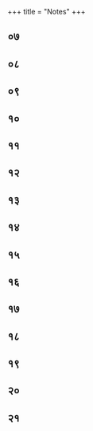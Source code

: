 +++
title = "Notes"
+++


## ०७ 

[^105]:

    According to this system, there are ten 'guardians of the quarters' in accordance with the number of directions. The guardians of each direction are composed of a group of ten, consisting of a superintending deity and nine subordinates. Taken as ten groups of ten guardians, the total number becomes 100 deities; therefore, they are known as the “Hundred Rudras" (Satarudras). 

[^106]:

    This system envisions a limitless number of 'worlds' made from and dominated by each principle. These worlds exist so that souls which have not received the Saiva form of initiation, but have attained a lower form of perfection through a continuous practice of concentration, receive a body and sense organs best suited for experiencing pleasure and pain in a particular world, and may finally attain identity with the Lord. Every world has superintend ing deities who are called the Lords of that world. 

[^107]:

    Located in the intellect principle (buddhi tattva) are eight 'worlds' (bhuvana), each dominated by a class of heavenly beings or deity: pisacas, raksasas, yakśas, gandharvas, Indra, Soma, Prajāpati, and Brahmā. 

[^108]:

    According to the Svacchanda Tantra, the names of the worlds under prakr̥ti are: Akrta, Krta, Vaibhava, Brahma, Vaiṣnava, Kaumara, 'belonging to Uma' (Auma), and 'belonging to Srikant ha.' Kṣemarāja explains that those who have practiced yoga with renunciation attain the 'world' (bhuvana) named Akrta, while those who practiced karmayoga reach the bhuvana named Krta. Similarly, those who practiced nirmanayoga go to the world of [[238]] sbhus. The abode of Brahmā is attainable to those who practice yoga with conviction that puruṣa is one universal soul. The abode of Viṣnu is the final resort for those who strictly practiced yoga according to Vaiṣṇava tradition. Those who practice yoga main taining celibacy (brahmacarya) go to the abode of Kaumara world. The abodes above this, named Auma and Sraikantha, are the abodes of those who practice yoga according to the Saiva doctrine. 

[^109]:

    There are seven groups of eight deities who preside over different principles. The first is called patysttaka, the group of eight Lords beginning with Lakulisa and ending with Amaresa. The second is called Guhyaṣtaka who are the Lords of fire; the first of them is Bhairava. The third group is Atiguhyașttaka, which rules over the principle named wind (vayu). The fourth group of eight is called Pavitrāstaka, with Sthānu, etc., who rule over the principle called ākāśa. The fifth group of eight, beginning with Sthūla and ending with Chagalāṇda, rules over ahamkāra. The sixth group of eight divinities called Yonyaṣtaka rules over the intellect. The seventh group of eight is called Yogaṣtaka which rules over prakr̥ti. 

[^110]:

    The eleven worlds of the Rudras are as follows: Vāma, Bhīma, Ugra, Bhava, Isa, Ekavīra, Pracanda, Gauri, Aja, Ananta, and Ekaśiva. 

[^111]:

    The names of the worlds in impure vidyā, kale, and niyati are Kro dheśa and Canda, Samvarta and Jyoti, Sūra and Pancānta, respec tively. 

[^112]:

    The worlds under kalā and mayā are as follows: Ekavīra, śikhi, Śrīkantha in kalā, while in māyā, Mahātejas, Vāma, Bhava, Udb hava, Ekapinga and īsāna, Bhuvanesa and Anguṣtha. 

[^113]:

    In pure vidyā principle there are five worlds. They are: Hala halarudra, Krodha, Ambika, Aghora, and Yama. 

[^114]:

    Every principle is composed of subtle elements (kalās). They are called nirrtti, pratisthā, vidyā, śāntā, and sāntātītā. The number of worlds in niyrttikalā is sixteen; in pratistha the number is fifty six; in vidyā the number is twenty-eight; in śāntā the number is eighteen. There are no worlds in śāntātītā. Thus, the total number of the worlds in all five kalās is one hundred eighteen. NOTES 239 

## ०८ 

[^115]:

    The generic attribute of all jars is jarness, i.e., that which perme ates all jars. The highest Lord, śiva, is far more extensive than any other generic attribute; therefore, he is the greatest universal by whose light everything shines. 

[^116]:

    According to this system, where some specific characteristics such as, support, solidity, etc., are found, that is to be known as the earth principle. These characteristics of the earth are seen in the regions beginning with the all-consuming dreadful fire (kālāgni) and ending in the world of Virabhadra. 

[^117]:

    The theory of the nature of absolute causal relation states that even at the emergence of creation, the universe is nothing but an expan sion, an 'opening up' (sr̥ṣṭi) of the light of the autonomous Lord. The Lord is also the cause of 'maintenance' (sthiti), i.e., the uni verse remaining steadily present within the Self; and 'withdrawal (saṁhāra), the state of rest in one's own Self. According to this theory, in reality no change has taken place in the Self, which is identical with consciousness. Furthermore, internality and exter nality are not distinct from each other, but two sides of the same reality. The artificial or fictional causal relation is not real, and is accepted only to help explain the state existing in māyā. The power of causal relation is limited and governed by the Lord's restrictive power (niyati). 

[^118]:

    For the creation of a particular object, some elements are present in the beginning and others follow it in a regular order. This order of sequence, in the form of priority and posteriority, remains invariably present; for example, the clay used in making a jar is always present before the jar itself comes into existence. 

[^119]:

    Every effect has in its background the sentient cause as its agent. If the conscious agent is absent, the aggregation of all the causes, either individually or collectively, cannot produce the intended object. For example, even if the stick for moving the potter's wheel, clay, and other necessary materials for making a jar are present, the jar cannot be produced if the potter himself is absent. There fore, it is concluded that a conscious agent is required for produc240 NOTES ing an effect. However, all of the above-mentioned instruments, along with the sentient agent, are considered as the cause of any action which in reality terminates in consciousness. 

[^120]:

    It is generally accepted that the causal relation depends on or is controlled by the restrictive power of the Lord. Therefore, it is relative, but the absolute causal relation depends on none. Con sciousness shines in the form of the universe. For instance, all the principles (tattvas) from earth to śiva are dependent on the one prior to it. The earth is supported by the water, the water helps the earth for its solidity. Furthermore, all the elements are unable to come into being without the existence of subtle elements. In the same way, these subtle elements cannot come into existence with out the blossoming action of the sense organs. That again is impos sible without determination regarding different sense organs. This also is not possible without the existence of the primary matter inseparably and equally linked with all, which is known as mūlapraksti. This primary matter, being an enjoyable object, is unable to exist without the subject that enjoys it. The subject that experiences it is the sharer of the experience of different objects of experience. It is for that reason that it is considered limited. Thus, the limitation that is seen in a conscious subject (puruṣa) is only imposed and not real. This imposed limitation is due to kāla, kalā, niyati, rāga, and vidyā, which cannot be activated without con sciousness (samvit). However, consciousness, being partless, can not manifest without the existence of the delusive power called māyā. Freedom, the cause of limitation, has comparative distinc tions of manifestation. These features are shining in the beginning as slightly unlimited, then unlimited, then slightly blossoming and finally are fully bloomed. However, these states of the manifesta tions by the power of freedom could not be possible without that which is perfectly luminous by nature, which in this system is called Bhairava. 

[^121]:

    This remark explains the existence of differentiation or multiplicity in spite of the presence of the Absolute everywhere. 

[^122]:

    Mount Meru cannot be supposed to be the cause of the jar, because NOTES 241 it exists in a distant place. The question implied here is, how could the universe be created by a Lord who remains distant? 

[^123]:

    This is to say that the effects can be produced in a variety of ways. 

[^124]:

    śiva is, in essence, consciousness. He is perfectly full and free from desire. In the state of māyā, the limited soul feels a longing for an object in order to fulfill his desires. The desire arises in the limited soul because of some want in him. The Lord, on the other hand, does not lack anything. Therefore, there is no question of any desire in him. However, on account of his freedom, a sort of intention toward tasting of his delight continuously goes on. The pentad-named śiva, śakti, sadāśiva, īśvara, and śuddhavidyā, who abide in the pure path (adhva), shine with comparative intensity from the relish of the taste of delight on account of his autonomy. It is because of the comparative intensity of this relish that con sciousness manifests itself as "I" (aham). This is known as the state of śakti. In other words, consciousness which is absolute (anuttara) now sees (as if), on the mirror of consciousness, its own reflection and cognizes it to be its own, then the cognition that fol lows is “I am This” (aham idam). In this instance, the substratum where it shines is “I” and “This" shines as an indistinct outline of the picture. In the cognition, "I am This," "I” is the principal and "This" has the subordinate position. The principle known as sadāśiva abides where the host of the subjects called mantreśvara cognizes the universal light of consciousness as “I am This.” But on the level of the knowing subjects called mantreśvara, this cog nition assumes the form of “This is I," where "This” is vividly prominent and “I” is subordinate. This principle is called isvara, where “This” as the knowable shines with “I," invariably one with it. In śuddhavidyā, on the other hand, there is no distinction between principality and subordinacy. There both “I” and “This" shine in a balanced way. 

[^125]:

    In this triadic system, subjects are of seven kinds. They are known as sakala, pralayākala, vijñānākala, mantra, mantreśvara, mantramaheśvara, and śiva. Impurities are of three kinds. They are ānava, māyīya, and kārma. The āṇavamala is of two kinds. [[242]] First, it lacks right knowledge regarding the Self, which is of the nature of consciousness. The second is the wrong notion of con ceiving non-self, that is, the body, the sense organs, prāṇa, etc., as the Self. The impurity born of māyā (māyīya) causes the notion of difference. The impurity born of deeds (karma) appears to the soul to be of the nature of virtue and vice. Impurities are considered to be the bond by which souls remain bound to worldly existence. The knowing subjects who have all of the above three defilements (mala) are called sakala. The souls known as pralayākala have two such impurities, i.e., āṇava and karma. The vijñānākala souls have only one mala. They are of two kinds: (a) free vijñānākala souls, in which all·impurities have ended, and (b) vijñānākala souls, in: which some trace of impurity still persists. From among the first group, eight vidyeśvaras are selected, and from the second group seven million mantras serve the Lord to help the worldly people. 

[^126]:

    śiva is always perfectly full of His five powers. However, he mani fests different principles in which a particular energy shines pre dominantly while other energies remain subordinate. On account of this factor different principles, even in this pure path, and dis tinct features like śiva, Sadāśiva, etc., become manifest. 

[^127]:

    According to this system, defilement (mala) is not a distinct sub stance as accepted by dualist Saiva thinkers. 

[^128]:

    It is comparable to a seed, which does not take root and blossom externally and is going to be destroyed. 

[^129]:

    The characteristic of kalā is limited doership. 

[^130]:

    In some doctrines kāla evolves after niyati, but in the present text niyati is mentioned after kāla. The reason for this is that the causal relation cannot stand without time, for the regular order of the cause preceding the effect cannot take place without time. Priority and posteriority can exist only when time comes into being. 

[^131]:

    Kalā is the agent which creates the knowable object and the effect as separate from itself. 

[^132]:

    Sukha is the state of agitation which is pleasant, rajas is the state of agitation which is painful, while tamas is the state of agitation which lacks awareness. NOTES 243 

[^133]:

    Above intellect (buddhi) and below the primordial matter (prakr̥ti), a guna principle (tattva) is supposed to exist. It is only an aspect of praksti, the balanced state of three guṇas. Therefore, the balanced state of guṇas is called prakr̥ti and its agitated aspect is known as guṇa tattva. However, guṇa is not counted as a distinct principle from praksti. The impelling force that agitates or breaks the bal ance of prakr̥ti is the superintending deity of the tattva. The agita tion in praksti occurs in relation to those who desire enjoyment, but in those in whom these desires of enjoyment have disappeared, this agitation does not create any effect. According to the Trika system, agitation in praksti is caused by the.Lord Srikanthaṇātha. 

[^134]:

    According to Sāṁkhya philosophy, prakrtį is insentient, while purusa is sentient but non-active either in bondage or in liberation. Therefore, some external agent of agitation is required. According to Saiva philosophy, agitation is created by the intervention of īśvara. 

[^135]:

    As, for example, when one perceives an object, the cognition “I see a tree" arises. In this instance, “I” is a subject and a tree is an object. The relationship between the two, the experiencing subject and object is the result of ahamkāra. For seeing a tree, eyes are sufficient, but the sight of the tree is experienced by the instru ment "I" ahamkāra. 

[^136]:

    When, by spiritual practice, the mind becomes subtle, it does not require any external instrument for perception. At that point, it can see through the sense of touch and experience touch through the sense of hearing, etc. 

[^137]:

    This is a reference to the Vaiseșika school of thought, according to which sense organs are born of matter. 

## ०९ 

[^138]:

    Here thirty-six principles (tattvas) are understood in terms of seven kinds of knowing subjects (pramātā) residing on the seven spheres along thirty-six principles. 

[^139]:

    The plural ending attached to the names of these seven knowing subjects indicates the existence of a great number of knowing sub jects belonging to each of these groups. [[244]] 

[^140]:

    In the lowest sphere, from earth to praksti, reside the sakala know ing subjects. The sakala knowing subjects are capable of perceiv ing only the principles from earth to praksti. The higher knowing subjects, who possess more extensive subjectivity and therefore possess qualitatively different energies (śaktis), are capable of per ceiving the higher principles. 

[^141]:

    In TĀ 10:3-5, Abhinavagupta explains: The principles from earth to praksti are divided into fifteen on the basis of the (seven) possessors of power (śaktimān), their powers (śaktis), along with their 'unique nature' or thing in itself', (svarūpa). There are thir-: teen divisions from puruṣa to kalā; eleven divisions [exist] when the pralayakala [group of knowing sub jects) becomes the thing in itself, it is similar with māyā; [there are] nine divisions when the thing in itself becomes vijnanakala; seven divisions [manifest] when the man tra [knowing subjects) becomes the unique nature; a threefold division [arises) when the mantramahesvaras become the unique nature. Śiva, whose nature is con sciousness, which is dance of uninterrupted light, has no division. 

[^142]:

    The expression prameyatayogya means: 'that which is worthy to be conceived as an object itself,' that is, as insentient; it is neither energy nor the possessor of energy. 

[^143]:

    According to this system, the universe is of a threefold nature, non-transcendent (apara), transcendent-non-transcendent (parā para), and transcendent (para). In other words, reality is primarily conceived as possessing an objective side (nara), energy (śakti), and a possessor of the energy (śaktimān). However, Abhi navagupta points out that the thing in itself' (svarūpa) is the sphere of objectivity, the śākta is the sphere of perception, and the possessor of power is the perceiver or knowing subject. Therefore, all seven knowing subjects are śiva, who possesses different ener gies, that is, different powers in the different spheres in which they operate. The thing in itself is common to all of them, which pro vides a degree of objectivity. NOTES 245 

[^144]:

    Limited knowledge (vidyā) and limited agency (kalā) are consid ered to be the energies of the sakala souls, who are defiled by all three impurities (malas). Although sakala souls are bound and limited by impurities, they possess the powers of knowledge and action. 

[^145]:

    The word asphuṭa means indistinct or dormant. In pralayākala souls, vidyā and kalā are still present; however, they remain dor mant because they rest in deep sleep (suṣupti). 

[^146]:

    The sevenfold differentiation of the śaktis is used for the purpose of elaboration and instruction. In reality, there is only one śakti ... belonging to the Lord; that is, His svātantryaśakti, which is .inseparably united with Him. This autonomy manifests itself as many śaktis, but at the same time keeps all of them within and shines as one. 

[^147]:

    Distinctions among the instruments do not create distinction in the subject. The supreme subject, by means of its power of freedom, creates divisions in its own Self by causing some to shine as an object, and others as an instrument. 

[^148]:

    Here begins a long and complex argument in which Abhinavagupta attempts to refute 'doctrine of perceptibility' advocated by the Mīmāṁsā school. According to the Mīmāṁsā theory, in order to be perceived, every object must possess a quality of perceptibility; any object devoid of this quality cannot be perceived. Abhi navagupta disagrees and attempts to prove that perceptibility is not the quality of an object, but a power possessed by the perceiver. All entities already exist within consciousness, and when a given entity appears within the organs of perception of a perceiver, then it becomes an object of perception. Everything is illuminated by consciousness, including defilement (mala), as well as non-exis tence, because for a thing to be non-existent, it must be included in consciousness. Therefore, objective existence depends on con sciousness, and is not perceptible independently from it. For Abhi navagupta, it is important to establish this position, because he needs to argue that the knowing subject must develop a higher level of subjectivity to be able to perceive the larger and subtler spheres of reality. [[246]] 

[^149]:

    The one who is self-luminous does not need anyone to perceive this shining, because it is the very nature of the divine to shine. There fore, He does not assume the nature of objectivity, and because of that the quality of being perceptible, which is distinct from its own Self, does not appear in Him. 

[^150]:

    The point here is that this feeling of jealousy does not abide in the beautiful woman, but in the person himself. 

[^151]:

    The act of watching this dance becomes complete when a person attains the state of aesthetic pleasure by becoming one with the unified light of awareness manifested through the watching audi ence; thus, vidya and kala awaken subjectivity in sakala souls where objectivity is predominant. . 

[^152]:

    The point here is that when objectivity in the principles from puruṣa to kalā are conceived and the portions of the veils (kañcukas) come into perception in the form of objects, then the subjectivity of puruṣa is lost. 

[^153]:

    The distinctions have been ascertained, but the number of objects which possess multiple natures cannot be stated. Therefore, the author, taking a clay jar as an example, presents its varied nature. Its quality of being a knowable object is nothing but its identity with the knowing subject. Therefore, when the jar is known by all knowing subjects as a jar, then it comes under the sakala group. When, on the other hand, it is only perceived by śiva, it is none other than śiva Himself. 

[^154]:

    The seeker who apprehends the earth principle as Brahman, but who dies before becoming fully established in śiva, attains the state of vijñānākala. 

[^155]:

    Those who practice the yoga of conceiving the earth principle as Brahman, by the end of the day of Brahmā (kalpa), or at the time of death, attain the state of pralayakevala. 

[^156]:

    When the group of seven knowing subjects, from sakala to śiva, is agitated (prakṣobha), they become intent on functioning in their respective fields. This agitation is known as a 'pulsation' or a 'change.' This brings about the appearance of the seven śaktis; there fore, the number of possessors of the śaktis (śaktimān) is also seven. NOTES 247 

[^157]:

    The purity of pure knowable (śuddhaprameya) is a result of it not being touched by the knowing subject. This is the case with the earth principle as well as the thing in itself (svarūpas) of all the other principles as well. 

[^158]:

    When a person well-established in prāṇa perceives an external object, his breath goes outside to a span of sixteen digits (angulas). When the final measure comes in contact with an object, the breath becomes identified with it. This is explained by the term tanmayi. 

[^159]:

    Those who are endowed with discerning capability are able to con ceive fifteenfold nature to the end of pradhana. 

[^160]:

    With the lessening of-the-number of thought constructs, the span of a tuti also lessens. The lessening of the thought of this-ness (idantā) diminishes gradually, and it finally results in the form of absorption into śiva constituting two digits (angulas). 

[^161]:

    The word sāvadhānatā here means 'steadiness of consciousness of that is not to be diverted from here to there, or from this to that.' It means that the yogin remains attentive towards that one from which the knower of the object (grāhaka) arises, and from where the object gets its rise. It always remains steady in self-luminous consciousness alone. 

[^162]:

    According to early Saiva thinkers, such as Kallata, the meaning of the word pāta is goddess Kālī, Mātssadbhāva, Bhairava, Pratibhā. However, the author himself is reluctant to go into depth explain ing the mystical meaning of this word. 

[^163]:

    When a yogin practices meditation in the tuṭi related either to mantramaheśvara, mantreśvara, or mantra, he is able to attain the siddhis corresponding to these states. 

[^164]:

    The dream state is considered to be an instrument, or rather, a door, by the help of which one is able to arrive at the right form of knowledge. 

[^165]:

    The supreme consciousness externally assumes threefold nature. These are the object of knowledge (rūpam), the instrumentality indicated in the sentence above by the expression "by, means of sight," while the word aham indicates the subject of experience. [[248]] Therefore, the subject knows the object by means of the instru ment, i.e., sight. However, the supreme subject (parā) permeates and remains above these three. 

## १० 

[^166]:

    According to this system, there exists a subtle energy which func tions to hold all the principles (tattvas) in their respective places For example, the principle earth is held by the subtle energy called dhārikā. As the function of this energy is to contain or stop the earth, it is also called nivstti. Similarly, the subtle energies called pratiṣthā, vidyā, and śānta are active in other principles or in groups of them. .: 

[^167]:

    Anda sphere, or egg, is that which serves as the wall separating one sphere from the other. They are also called coverings or veils (āvaraṇa) which do not allow one sphere to penetrate another. 

[^168]:

    This is to say that the qualities, such as smell, taste, touch, etc., belonging to earth and other tattvas exist also in the śakti tattva; however, their existence is not in the gross form but in the subtle. This is the reason why śiva is ritually worshipped in the phallic form made of five different elements. 

[^169]:

    The principle called śiva is free from any sorts of mutations, limi tations, or thought constructs. 

[^170]:

    This is to say that transcendence cannot be an object of meditation. If an object of meditation were to exist in it, it would not be tran scendent. Therefore, the kala that functions in the lower level, just below the highest, is known as śāntā. However, śiva is beyond śāntā; therefore, no name is suitable to describe the Immutable One. 

[^171]:

    Anything that shines as knowable remains existing for some time, but when the quality of being an object of knowledge disappears from the heart of the yogin, that which remains is known as thirty six principles. Even if, for the purpose of teaching, in that state, the divine is conceived as the thirty-seventh principle, then upon the disappearance of even this objectivity from it, the divine is conceived as the thirty-eighth principle. LV NOTES 249 

[^172]:

    When the whole scheme of thirty-six tattvas is grouped into nine divisions, then their names are praksti, puruṣa, niyati, kāla, māyā, vidyā, īśvara, sadāśiva, and śiva. 

[^173]:

    The worlds are perceived as objects of knowledge shining in three different forms of knowable objects. They are: kalā, tattva, and bhuvana. In the same way, when they rest in the subject, they are also threefold, i.e., varṇa, mantra, and pada. 

## ११ 

[^174]:

    Abhinavagupta's thesis is, in essence, that consciousness (samvid) . is a perfect unity, full and unchanging even when taking the forms of all manifestations and activities. What is contained in the first ten chapters of this work constitutes a short-cut for a small number of truth-seekers who, according to this system, have been pursuing spiritual perfection over many lifetimes. The significance of this knowledge for others is made clear in this chapter. 

[^175]:

    It is stated in the Bhagavadgita that the fire of knowledge burns the karma of all deeds. For one undergoing the experience of past deeds, it is necessary to remain involved in actions whose fruits are to be experienced in the future. The doer has to experience the results of past actions gradually, not all at once. There is no end to the cycle of deeds or their results, and for this reason the descent of grace (śaktipāta) needs to be discussed. According to the posi tion represented here, when śakti 'opens up in one's own self, right knowledge dawns spontaneously. 

[^176]:

    Karmasāmya occurs as a result of balance of two mutually oppo site past actions. Both of these actions possess exactly equal power, and therefore restrict each other from producing any fruit. Accord ing to this theory, śaktipāta takes place when these two deeds are balanced and their results neutralized. 

[^177]:

    According to the teacher Khetapāla, that śakti whose nature is to restrain (nirodhikā) arrests the mala. When impurities (mala) become perfectly ripened, the above śakti becomes inactive, and the proper manifestation of knowledge and action occurs. This cul minates in the decent of grace (śaktipāta) on a seeker.250 NOTES 

[^178]:

    When the Lord assumes the form of bound being by accepting the limitations of time, space, etc., this does not entail any differentia tion in His innermost nature. 

[^179]:

    The term jhatiti means 'without delay,' that is, taking recourse directly to anupāya. 

[^180]:

    The term 'by gradual process' (kramena) refers to a method of ini tiation, performance rituals, etc. 

[^181]:

    This is the Saiva explanation of the nature of the descent of grace. In the process of manifestation, the supreme Lord (Parameśvara) creates limited beings by concealing (tirobhāva) His own Self through kancukas, tattvas, and the malas. He reveals his own Self by bestowing śaktipāta on-limited souls. The entire process of con cealment and revelation is the result of the autonomy (svātantrya) of the Lord. 

[^182]:

    This is to say that the autonomous and omnipresent Lord is impar tial and therefore there is no object, activity, or person that He prefers over others. 

[^183]:

    As it is stated, the right kind of teacher (guru) is considered to be equal to Bhairava. This is because he possesses the fullness of self realization as well as the right understanding of the meaning of the śāstras. 

[^184]:

    Although śakti is present everywhere, it has different forms with different effects: as jyeșthā-śakti, it leads one to the ultimate goal; on the other hand, the ghorā and ghoratarā-śaktis, that is, the fearsome and the terrible, lead one toward worldly existence. 

## १२ 

[^185]:

    Viras are Saiva practitioners deemed to have attained mastery over the senses and a high level of spiritual development. 

[^186]:

    The procedure of external bathing is as follows: keeping the mind steadily concentrated on the mantra given to him by the guru, one should follow the track of the cows while dust is still present in the air. One is supposed to enter, and should make three strides in the dust created by the cows. This is known as pārthiva bath. In the NOTES 251 same way, one should purify the whole body, beginning with head and ending with feet, by uttering the mantra of śiva with its five limbs (Isana is the head, Tatpurusa is the face, Aghora is the heart, Vāmadeva is the hidden parts of the body, and Sadyojāta is the whole body). Then, having cleansed the body with the mantra, one should plunge into the water repeating the mantra of śiva with its auxiliary parts. This is known as bathing with water. Taking ashes from the sacrificial fire, one should burn impurities present on the head, face, heart, genitals, and the feet with it while uttering the mantra "phat.” When this is done one should throw a handful of these ashes on the head while repeating the mantra of śiva with its five limbs. This is known as bathing with ashes. One should move back and forth in the pleasing air, remembering the mantra, given to him by his guru, in his heart. This is known as bathing with air. One should bring the mantra into one's mind and should remain concentrated there fixing his concentration on the void (ākāśa). This is known as bathing in the void. One who immerses oneself in the light of the sun and the moon, identifying himself with śiva, is cleansed of all impurities. This type of bathing is called soma and arka. The last type of bath is bathing in the Self (ātmā). In the Tan traloka, Abhinavagupta describes it in the following way: “The very Self is the supreme Lord himself; it is free from disciplines established in spiritual texts. It is like a great lake in extension and depth; the universe should dissolve therein, upon which one becomes pure and the cause of purification for others.” 

[^187]:

    The expression "tatratatra” refers to the five faces of śiva, i.e., Īsana, Tatpuruṣa, etc. One is to first identify with these five faces of śiva, upon which one attains full absorption into śiva. 

## १३ 

[^188]:

    The author begins this chapter, which deals with initiation, by describing the procedure for selecting a suitable place for worship, mantra repetition, and practice of yoga. He discusses this topic in Chapter 15 of his TĀ, verses 80-115ab. At the very beginning, Abhinavagupta points out that only when one is serene and well [[252]] disposed in his heart (bhāvam prasannam ālocya) is he suitable to perform worship, and only then should he proceed to the place of worship. 

[^189]:

    In TĀ 15: 114a-115b, Abhinavagupta describes the place where the worship should take place: "The suitable place--for either attaining perfection or liberation with regard to the practice of worship, mantra repetition, or attainment of samādhi-is the one where heart is inclined toward beauty and at peace." 

[^190]:

    The land of Aryans is between Himalaya and Vindhyācala. 

[^191]:

    Kāraka is a term, used by Pāṇini in his Astādhyāyi, which denotes various participants in action presented by a sentence. The closest equivalent in other classical and some modern languages is a word 'case,' such as nominative, genitive, accusative, ablative, etc. 

[^192]:

    Abhinavagupta, who advocates the theory of the supreme nondual ity, has to account for ritual action, which consists of factors or participants in action presented by a sentence (kārakas), which because of their perceived distinction could be construed as con tradicting nonduality. This was certainly the opinion of Samkara cārya and other Advaita Vedānta thinkers; Abhinavagupta dis agreed with this understanding and argues that action, distinction, change, etc., are also included within consciousness. To illustrate, we can take the example of the following sentence: I offer water from the sacrificial pot to Lord śiva with a spoon in the place of worship. The factors here are: the agent of acting, the object of the act, its instrument, its point of ablation, and the location of the act of worship. For Samkarācārya, the supreme reality cannot be of the same order as that of objective existence which is transient in nature. The Brahman is the transcendent, immutable, and partless reality, and all subjective and objective phenomena are only appearances possessing no real existence. The Brahman is without attributes and as immutable, it cannot be subject to action. The attribute of changeability is the most important characteristic of objective existence, and therefore ever-changing empirical exis tence must have a ground on which all these changes take place. The same, of course, applies to the ritual action, which, as we have NOTES 253 seen, consists of the factors or the participants in action described by a sentence. For Abhinavagupta, on the other hand, the supreme reality, which consists of prakāśa and vimarśa, even in the process of externalization, remains established in its own Self, 'relishing' (camatkāra) the bliss of 'fullness' (pūrnatā), and 'independence' (svātantrya) of its own essential nature, which is in no way over shadowed by the external manifestation. The lower aspect of cre ation is a contracted form of that supreme consciousness, which, through the activity of māyā śakti, assumes limited forms, thus bringing into existence the notion of duality. Thus, the supreme reality consists as much of differentiation as it does of unity. This differentiation always remains within that I-Consciousness and therefore is never separate from it. Thus, unlike Samkara for whom action is always binding, Abhinavagupta accepts action, such as the ritual activity, as potentially liberating. 

[^193]:

    In TĀ 15: 161, Abhinavagupta describes the role and the meaning of sacrificial vessel in:Tantric ritual in the following way: "All that which is touched by the drops of the water contained in the sacrifi cial vessel becomes in fact pure. What other kind of purity could there ever be but that of the touch of the rays of the sun of śiva?” Furthermore, “As the Lord said in the Mālinīvijayottara Tantra in the section dealing with the sacrificial vessel, it is necessary to be careful not to conceive anything as not being purified by it. Every thing is purified by it and what is impure becomes pure" (TĀ 15: 162-163ab.) However, the impurity only belongs to the limited knowing subject abiding in māyā and is not the essential nature of things: “Here we speak of impurity from the perspective of bonded souls and of their systems. The essential nature of all things remains in fact always the same, without changing from what it was earlier or what is conceived to be” (TĀ 15: 163cd-164ab.) 

[^194]:

    All the various factors which constitute a ritual action attain iden tity with śiva through the process of the placement of the syllables (nyāsa). 

[^195]:

    This is to say that direction depends on how the forms are arranged in space. [[254]] 

[^196]:

    Here begins description of inner worship. In the course of this worship, one is expected to bring one's body, mind, void, and prāṇa into identity with śiva. See TĀ 15: 295b-

[^312]:

    

[^197]:

    This is the reference to múlādhāracakra, which, according to TĀ 15: 297cd, is located four fingers below the navel. 

[^198]:

    Here begins what Abhinavagupta calls 'the external sacrifice' because the disciple, after attaining identity with śiva through var ious ritual acts, should project his consciousness externally in the vital breath, void, and up to the external plane. 

[^199]:

    There are eight purificatory rites and six deities. Therefore, the number becomes forty-eight. 

[^200]:

    For greater details in regard to the conventional rules and their detailed description, see TĀ 15: 521-

[^611]:

    

[^201]:

    See TĀ 15: 

[^576]:

    

## १४ 

[^202]:

    Putraka or spiritual son is a type of initiation in which a disciple is adopted as a successor of a teacher. 

[^203]:

    Parivāra or family refers to the group of subordinate deities centered around the main deity. 

[^204]:

    This refers to the doors of the place where the rituals are performed. 

[^205]:

    For more details regarding the procedure of 'The Adoration of the Door' (dvārārcanam) see TĀ 15:184-

[^190]:

    

[^206]:

    Abhinavagupta talks at length about the nature of animal sacrifice in TĀ 16:28-

[^72]:

    There, by quoting various scriptures, he points out that any type of animal killing, such as for profit, a wedding, or sport, is not allowed except in the course of sacrifice (yāga). According to him, killing consists of separating an animal that still possesses each of the three impurities (malas) from the vital breath. On the other hand, the ritualistic sacrifice of an animal is not killing because, in the course of the ritual, the animal is first separated from three impurities, and thus it is separated from its body. Thus, for Abhinavagupta, ritual sacrifice of an animal is a NOTES 255 form of initiation which joins the animal with the higher principles and for the purpose of propitiating God. 

[^207]:

    The nirbīja type of initiation is given to those judged incapable of following the set of rules of post-initiatory conduct (samayapāśa), as for example children, those who are dull, old people, women, those attached to their wealth, the sick, and so on. They attain liberation on account of their devotion to the teacher, deities, and scriptures. On the other hand, the sabīja type of initiation is given to those who have the gift of reason, are capable of tolerating toils and difficulties, and are therefore capable of following the set of rules of pre-initiatory conduct... 

## १५ 

[^208]:

    The initiation described in this chapter is given to a dying person. Ordinarily, the initiation is not given to all, and one desirous of initiation needs to show his devotion to teacher, deities, or scrip tures. This devotion is, in turn, seen as an indication of the descent of grace (śaktipāta), and śaktipāta is perceived as a definite sign that one is suitable for initiation. The conditions under which the teacher is expected to grant initiation to a dying person are described by Abhinavagupta in the TĀ 19: 4-6: When in a dying person, the fall of even weak power is awakened-whether he is taken by devotion to a teacher and others; whether the fall of grace is through work of friends, relatives, etc., whether he has been indeed regular (samayin) but has not obtained the supreme initiation; whether, already having obtained it, he desires to leave as soon as possible his vital breaths, desirous of going away-the teacher should provide for him the initiation of immediate depar ture, free from impurities. However, the teacher must be careful not to give initiation to a person whose impurities (malas) haven't reach maturation, or to one whose karma hasn't been exhausted (seṣakarmikavigrahe). The commentator explains this compound to mean: one who is not about to die, that is, one whose prārabdhakarma hasn't been fully exhausted. 

[^209]:

    Marma is the place where the feeling of the connectedness with the body remains present. [[256]] 

[^210]:

    According to the Tantrāloka, this is done by means of the nyāsa, using the kṣurika and other mantras. 

[^211]:

    That is, at the time of leaving one's body. 

[^212]:

    Abhinavagupta describes the nature of brahmavidyā initiation and the qualifications a teacher needs to have to perform this kind of initiation in the following way: "This initiation, which provides exit from the body, must be performed by a teacher who is experi enced in yoga. How could one who has not practiced various prāṇayama exercises be in a position to affect it" (TĀ19:23cd 24ab). (The brahmavidya) is in a position of producing its effects automatically, such as the purification of the principles, etc. The teacher, thanks to the power of ritual action and mantras, can thus join the disciple with the supreme principle (tattva). Even if a teacher hasn't practiced yoga, he is nevertheless in a position to execute the initiation that provides immediate exit from the body, thanks to the power of ritual action, mantras, and meditation. 

[^213]:

    According to Abhinavagupta, both the samayin and purtka are entitled to recite brahmavidyā. By this recitation, the dying person receives the samaya type of initiation. See TĀ 19:31

    

[^214]:

    The meaning of the expression sapratyaya is 'with signs or with giving signs,' as, for example, a person's dead body is re-animated by the power of mantra and lifts itself, etc. 

[^215]:

    This is the type of initiation which, according to TĀ, gives hope to foolish individuals. It is described by Abhinavagupta in TĀ 20:2–7: The teacher, completely intent upon reciting appropriate mantras, must meditate on his right hand in the form of a triangle of fire, completely flaming, resplendent with the phoneme of fire, stirred by a wheel of winds, and must place there any seed and meditate on how it is burning, both in the hand and within his heart. In this way the seed, consumed by the heat of a multitude of "phat" mantras enlivened by the phonemes of fire "ra," loses every seminal quality and is now incapable of germinating. At the same time, by virtue of this same procedure, based on the power of mantras, meditation, and rituals, the three malas (āṇava, māyiya, and kārma) are also 'burned in the sense that they are no longer in a position to furnish NOTES 257 their products. This initiation, which has as its purpose the destruc tion of the seed, was described to me by the venerable śambhunātha in his benevolence. The teacher, out of mercy, can also join the seed to śiva. The initiation is, in fact, full of splendor (sudipta), and is in a position to grant liberation also to vegetable life. 

[^216]:

    This particular type of initiation, which reduces or eliminates the weight of a disciple, Abhinavagupta connects with the five stages of repose, that is, pragānanda, udbhava, kampa, nidrā, and ghūrṇi described in Chapter Five of Tantrasāra. In TĀ 20: 14-15ab, he clarifies: “The leap (udbhava) is due to relief, caused by an eclips ing of the corporeal influence (dehagraha). The body is essentially constituted by the elements of earth. When the teacher, thanks to: the mantra of lightness, which will be explained later, meditates on the disciple rising into the air, he loses his earthly qualities." 

## १६ 

[^217]:

    As we have seen earlier, it is the aspirant's devotion to the teacher, deity, or śāstras which would entitle him to receive initiation, as this devotion is perceived as a clear sign of śaktipāta. However, in the case of the deceased or the absent one, this is obviously impos sible. Yet, the teacher would perform such an initiation if he could in some way infer that śaktipāta had descended on such a person. The signs of this type of śaktipāta are, for example: strong feelings that a teacher himself, for some unknown reason, had for a deceased or absent soul, or the strong persistence of the family that advocated initiation. 

[^218]:

    Abhinavagupta describes a procedure called 'application of the great net' (mahājjāla prayoga) in some detail in TĀ 21: 25-

[^45]:

    However, the intricacies of this procedure remain unknown because the acārya would receive oral instruction from his own teacher. The purpose of this procedure was rescuing departed souls who, for one reason or another, did not received initiation during their lives. A teacher would first catch the desired soul, draw him into the net, then reinstate him into a figure made of kusa grass, which repre sented his body, and then grant him liberation through initiation. [[258]] 

## १७ 

[^219]:

    We have already seen that a disciple is joined to a different princi ple in the course of initiation. To which principle one is joined will depend on the school of thought whose initiation one receives. However, according to the Trika school, other schools of thought do not possess the knowledge to enable a disciple to attain identity with śiva. Therefore, those who have received initiation into what the followers of Trika consider inferior sects should be first dis joined or drawn away from the principles that they were joined to by the previous initiation, and then initiated again. The process of transcending the inferior doctrines is accomplished gradually through a succession of steps: the descent of grace, the removal of impurities, the desire to find the right teacher, initiation, knowl edge, the abandonment of that which is to be avoided, immersion into that which is to be accepted, giving up the sphere of the enjoy able, and the removal of the limitations created by āṇavamala. For details, see Chapter 22 of the Tantrāloka. 

[^220]:

    Abhinavagupta gives the names of the genetic mantras (sādhāraṇāḥ mantrāḥ) in TĀ 22: 

[^20]:

    They are seven in number and their names are: prāṇava or mantra aum, mātskā, māyā, vyo mavyāpi, șadakṣara, bahurūpa, and the eye mantra (netra). According to TĀ 22: 15-17a, this is what a teacher says to one who is about to embrace Saivism and receive initiation: "This one was once a follower of other disciplines but is now inspired by your blessing; therefore bestow your grace (śaktipāta) upon him, so that this abandonment of other doctrines does not become a source of doubt for him, which will oblige him to practice rights of atone ment. And having attained identity with you, may he quickly achieve perfection and liberation." 

## १८ 

[^221]:

    In T.23:3-4, Abhinavagupta explains that a spiritual guide should transmit his own power (svādhikara) to a disciple whom he thinks is at the point of being in possession of well-practiced knowledge. "The one," continues Abhinavagupta, quoting Kami kāgama, "who does not possess this knowledge is not a teacher, NOTES 259 even if he has been anointed and has passed through the various stages, such as samayin, etc.” Furthermore, the only criterion for the selection of a new teacher is knowledge. Abhinavagupta writes, "The teacher who creates a new teacher must therefore select an individual of full and perfect knowledge, without considering any other characteristic, such as place, family, conduct, and body." TA 23:16b-17a. 

[^222]:

    In TĀ 23:31-32, Abhinavagupta describes the responsibilities of a newly consecrated teacher in the immediate period after his initia tion. He writes: "The new teacher, after having obtained consecra tion, must meditate and recite the entire complex of mantras estab lished in the scriptures for a period of six months so that he becomes one with them. Having attained identity with the mantras, and having taken possession of the potency of mantra (mantra virya), he finally becomes able to cut the bonds. Therefore, he should spare no effort to attain identity with the mantras." 

[^223]:

    In the Tantrāloka; Abhinavagupta explains that Brāhmaṇs, Kṣatri yas, Vaisyas, eunuchs, women, Sudras, and any other kinds of per son desirous of initiation should be initiated without being asked their caste. However, the teacher should take this into consider ation at the time when knowledge is imparted to them. Further more, the teacher, who is the basis of knowledge, should set seven sessions. These sessions are: initiation, explanation, compassion, friendliness, contemplation of the śāstras, unification with śiva, and giving away of food, etc. See TĀ 23:20b/23a. 

## १९ 

[^224]:

    As for the purpose of this rite, Abhinavagupta writes: “This type of initiation affects the purification of the subtle body (puryașt aka). If the puryaṣtaka does not exist, then there is also no heaven or hell.” TĀ 24:20-21

    

[^225]:

    The point here is that the entire procedure performed by teacher that will be described in the following lines is performed to estab lish firm conviction on the side of the ignorant ones. The entire performance by the teacher, according to Abhinavagupta, is not helpful in any way in attaining liberation. See TĀ 24:15b-16a.260 NOTES 

[^226]:

    Here begins description of śrāddhadiksā, or post-mortem initiation. Abhinavagupta discusses it in Chapter 25 of his TĀ based on the authority of the Siddhayogesvarimata Tantra. This rite must be per formed on the third, fourth, and tenth day after death, every month in the first year. After that, it should be performed once every year. 

[^227]:

    In TĀ 25: 4-6, Abhinavagupta clarifies: "This done, the teacher must take in hand, first of all, the offering (naivedyam), and after having meditated that in this offering abides śakti of the nature of food in the form of potency instrumental in nourishing, he must conceive that the dead person for whose sake this rite is performed is penetrated by it. The bound part in the form of enjoyable of this dead disciple must then be offered by a teacher to the enjoying sub- . ject in identity with him. In this way, the disciple becomes śiva." 

## २० 

[^228]:

    This vague statement can only be understood if we read it along with its corresponding section of the TĀ, which is Chapter 

[^26]:

    In the beginning of this chapter, Abhinavagupta explains that all the types of initiation presented up to now, including the last sacra ment, have as their goals purification, enjoyment, liberation, or both enjoyment and liberation. Jayaratha, in his commentary, clar ifies that the initiation which has enjoyment (bubhukṣuḥ) as its aim is structured so that it is not in a position to directly grant libera tion without first granting the fruition of the desired enjoyments). On the other hand, the mumukṣuḥ type of initiation, such as that of a spiritual son, etc., grants liberation precisely because it is devoid of the necessity of prior fruition. Furthermore, this type of initia tion can be either the sabīja or the nirbīja type. Only those who received the sabīja type of initiation are expected to follow a cer tain set of rules for the rest of their lives. On the other hand, those deemed incapable of following these rules receive the nirbīja type of initiation, which in itself includes mantras capable of purifying the bonds of post-initiatory rules (samayapāśa). 

[^229]:

    Mantras should be received in the course of ritual and should be kept secret. The practitioner should attain identity with the potency of the mantra (mantravirya), without which mantras NOTES 261 remain ineffective. Furthermore, mantras should be received directly from a teacher who has himself attained identity with the potency of the mantra, and not from some book. In TĀ26: 20-24ab, Abhinavagupta writes: “The fundamental rule is the following: namely, the man tric form is not to be revealed by the teacher to the dis ciple in written form, especially in our system, which is superior to all. The mantras are of the nature of pho nemes, and phonemes are of the nature of reflective con sciousness. They can be transmitted to the disciple only if . it is not separated from the consciousness of the teacher. ... Written mantras àre, on the other hand, stripped of their potency and therefore unreal. Because of the conven tional meaning which clouds them, their natural splendor doesn't manifest from books." However, it has been stated in the Siddhayogesvarīmata that those who, in spite of adopting mantras from books, attain identity with its potency, are purified by Bhairava and spontaneously initiated. “Once mantras have been invoked," continues Abhinavagupta, “it is necessary to satisfy them and propitiate them with flowers, liquor, offerings of food and incense, proportionately to the fate, devotion, and capabilities of the worshipper. The śakti, nāda, and other mantras, which are especially fer vent, must be satisfied with liquor, meat, and blood at the beginning, and only afterwards with flowers, incense, etc." (TA 26:51b-53a.) 

[^230]:

    The unmanifest or avyaktalinga is one that has been spontaneously formed in nature. Among all the types of unmanifest lingas, those not made by human hand are considered to be the most excellent ones. Therefore, these types of lingas are highly recommended for the purpose of ritual worship. However, manifest, or vyakta lingas, can also be used in rituals, Abhinavagupta writes: “The teacher can, if he wishes, install a manifest linga (vyakta) in the form of an image or painting found in a picture or book, made of wood, gold, or crafted by an expert and initiated artist” (TĀ 27:19b-20a). [[262]] Lingas can be made of various materials, such as "little stones, gems, pearls, flowers, food, clothes, and perfumed substances. Lingas of stone created by artists, and so also those of metals, with the exception of gold ones, should be avoided" (TĀ 27: 12-13). Abhinavagupta points out that various measures, given in various texts, regarding the size and shape of lingas, and other concerns, are of little importance because: "The linga which grants the desired fruit is in fact only the one that has been illuminated by mantra, animated by its noble potency” (TĀ 27: 14b). 

[^231]:

    With the previous section, the instructions for the types of rituals that are indispensable observances (nitya) has been completed. In this section, the description of occasional observances (naimittika) begins. Abhinavagupta derives the word 'parva' from two roots:: the first root, pr,' which means 'to fill,' is combined with the suf fix 'van.' The other root is 'parv,' which also means 'to fill'; thus a celebration of a festival day is called 'parvadinam,' because on that day consciousness attains fulfillment. 

[^232]:

    According to the Siddhayogesvarimata, the other name for the sacrifice of the wheel (cakrayāga) is mūrtiyāga. The cakrayāga or mūrtiyāga is of five types. Abhinavagupta writes: The sacrifice of the wheel is of five types, namely: soli tary (kevala), coupled (yāmala), mixed (miśra), cou pling of the wheel (cakrayuk), and mingling of heroes (vīrasaṁkara). The solitary, in this context, is one in which only the teacher take part; the mixed is one in which disciples also take part, along with their wives; the coupled is of two kinds, based on whether the women who participated were wives or hired courtesans; the cou pling of the wheel is so-called because this is the type of sacrifice associated with the wheel, which because of the unification of śaktis grants all desired fruits; finally the sacrifice in which everybody participates is called min gling of the heroes. (TĀ 28: 78b-82a.) 

[^233]:

    One is supposed to perform the offering of the sacred thread (pavitraka) to make up for any deficiency and neglect of his responsibility regarding the teacher, scriptures, or for any transgression of the rules (samaya), or for those who failed to celebrate a festival day (parvadinam) or any of the occasional or indispensable observances. 

[^234]:

    Abhinavagupta outlines the procedure applied when a teacher explains the meaning of scriptures to disciples according to Chapter 52 of the Devyāyamala Tantra. 

[^235]:

    Abhinavagupta lists ten types of teachers capable of explaining the scriptures: "Each of these ten types of teachers has assumed a human body and possesses a particular mental disposition, but are all identical with śiva, although they are different from each other through knowledge and action. They are all dedicated to the scrip tures, to worship, to the initiation rites, to sexual union, meat, and liquor. There are secondary divisions among these due to possess ing different mental dispositions, such as tranquility (calmness), anger, or patience, etc." (TA 28: 391a-

[^393]:

    ) 

[^236]:

    As we have seen, the spiritual teacher is worshipped in most of the other sacrifices, but in all of these instances this worship is an accessory part of the sacrifice. On the other hand, this ritual is primarily devoted to satisfying or pleasing the teacher. 

## २१ 

[^237]:

    In this chapter, Abhinavagupta gives a brief outline of his under standing of the nature, meaning, and purpose of the āgamas or śāstras. This summary is brief and cryptic, and therefore difficult to comprehend without prior knowledge of the corresponding chap ters of the Tantrāloka, īśvarapratyabhijñāvimarśinī, or īśvara pratyabhijñāvivr̥tivimarśinī. 

[^238]:

    The entire universe is the expression of consciousness, which con sists of prakāśa or manifestation, and vimarśa, which is the knowledge of prakāśa in its collective and particular aspects. In a narrower sense, this vimarśa is language, which takes the form of the various āgamas. 

[^239]:

    In the last three chapters of his TA, Abhinavagupta discusses the nature of the śāstras or agamas at length. The title of Chapter 35 is [[264]] "The Union of all the Šāstras.' In it, Abhinavagupta presents his vision that brings together the great variety of agamic texts, both Hindu and non-Hindu. In his analysis, he grants all of them the status of being authoritative or being a valid means of gaining knowledge (pramāna). However, he arranges them in a hierarchi cal order, placing the Trika sastras at the apex. 

[^240]:

    For Abhinavagupta, there is only one agama from which all the others emerge. This broad acceptance of all sastras requires him to attempt a reconciliation of their differences. In order to accom plish this, he points out that all of them bring about the promised fruit. In this way, Sāṁkhya gives to its follower the knowledge to discriminate between purusa and prakr̥ti. Similarly, the follower of Buddhism attains the buddhi tattva, but only the Trika grants full and complete liberation to those who are entitled (adhikari). For Abhinavagupta, an adhikari is one who possesses firm faith in a given agama. Another question that arises here is: if it is true that all agamas emerge from one and the same source, then why is it necessary to perform a ritual of conversion, such as 'reclamation of linga' (lingouddhāra)? Abhinavagupta explains: In the body of one single doctrine, as for example, in the Vedas, it happens that its followers, in order to attain to superior degrees or ranks, must submit to special rites of purification. The same thing can be said in regard to our tradition, as for example, in the case of the reclama tion of the linga, etc. In other words, in the way in which one belonging to a lower āśrama cannot enjoy the fruits which come from the upper aśrama, in the same way, a follower of the Pāñcarātras, etc., cannot attain the iden tity with Śiva. (TĀ 35:28-29]) 

[^241]:

    In TĀ 35: 1b-2a, Abhinavagupta defines prasiddhi as a type of knowledge that is necessarily based in an omniscient knowing sub ject and is the basis of all human activity. 
